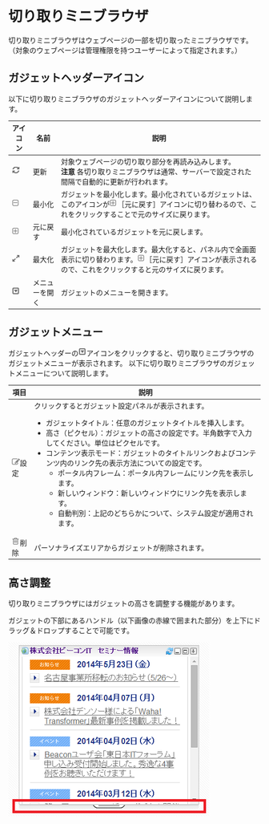 # 切り取りミニブラウザ

切り取りミニブラウザはウェブページの一部を切り取ったミニブラウザです。（対象のウェブページは管理権限を持つユーザーによって指定されます。）


## ガジェットヘッダーアイコン

以下に切り取りミニブラウザのガジェットヘッダーアイコンについて説明します。

<table>
    <thead>
        <tr>
            <th>アイコン</th>
            <th>名前</th>
            <th>説明</th>
        </tr>
    </thead>
    <tbody>
        <tr>
            <td><img src="../../images/refresh.gif" alt="更新"></td>
            <td>更新</td>
            <td>
                対象ウェブページの切り取り部分を再読み込みします。<br>
                <strong>注意</strong> 各切り取りミニブラウザは通常、サーバーで設定された間隔で自動的に更新が行われます。
            </td>
        </tr>
        <tr>
            <td><img src="../../images/minimize.gif" alt="最小化"></td>
            <td>最小化</td>
            <td>ガジェットを最小化します。最小化されているガジェットは、このアイコンが<img src="../../images/restore.gif" alt="元に戻す">［元に戻す］アイコンに切り替わるので、これをクリックすることで元のサイズに戻ります。</td>
        </tr>
        <tr>
            <td><img src="../../images/restore.gif" alt="元に戻す"></td>
            <td>元に戻す</td>
            <td>最小化されているガジェットを元に戻します。</td>
        </tr>
        <tr>
            <td><img src="../../images/maximize.gif" alt="最大化"></td>
            <td>最大化</td>
            <td>ガジェットを最大化します。最大化すると、パネル内で全画面表示に切り替わります。<img src="../../images/restore.gif" alt="元に戻す">［元に戻す］アイコンが表示されるので、これをクリックすると元のサイズに戻ります。</td>
        </tr>
        <tr>
            <td><img src="../../images/show_hidden_icons.gif" alt="メニューを開く"></td>
            <td>メニューを開く</td>
            <td>ガジェットのメニューを開きます。</td>
        </tr>
    </tbody>
</table>


## ガジェットメニュー

ガジェットヘッダーの![Gadget Menu Open]アイコンをクリックすると、切り取りミニブラウザのガジェットメニューが表示されます。
以下に切り取りミニブラウザのガジェットメニューについて説明します。

<table>
    <thead>
        <tr>
            <th>項目</th>
            <th>説明</th>
        </tr>
    </thead>
    <tbody>
        <tr>
            <td><img src="../../images/edit.gif" alt="設定">設定</td>
            <td>
                クリックするとガジェット設定パネルが表示されます。
                <ul>
                    <li>ガジェットタイトル：任意のガジェットタイトルを挿入します。</li>
                    <li>高さ（ピクセル）：ガジェットの高さの設定です。半角数字で入力してください。単位はピクセルです。</li>
                    <li>コンテンツ表示モード：ガジェットのタイトルリンクおよびコンテンツ内のリンク先の表示方法についての設定です。
                        <ul>
                            <li>ポータル内フレーム：ポータル内フレームにリンク先を表示します。</li>
                            <li>新しいウィンドウ：新しいウィンドウにリンク先を表示します。</li>
                            <li>自動判別：上記のどちらかについて、システム設定が適用されます。</li>
                        </ul>
                    </li>
                </ul>
            </td>
        </tr>
        <tr>
            <td><img src="../../images/trash.gif" alt="削除">削除</td>
            <td>パーソナライズエリアからガジェットが削除されます。</td>
        </tr>
    </tbody>
</table>


## 高さ調整

切り取りミニブラウザにはガジェットの高さを調整する機能があります。

ガジェットの下部にあるハンドル（以下画像の赤線で囲まれた部分）を上下にドラッグ＆ドロップすることで可能です。

![高さ調整ハンドル][FragmentMiniBrowser]

[Gadget Menu Open]: ../../images/show_hidden_icons.gif
[FragmentMiniBrowser]: images/fragmentminibrowser-gadget/fragmentminibrowser-gadget-1.png
